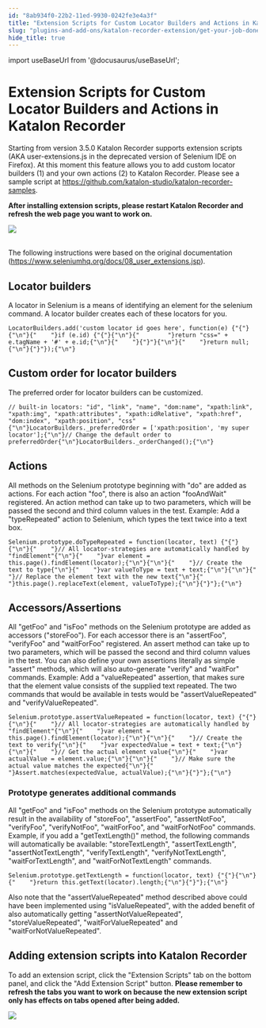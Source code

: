 ```yaml
---
id: "8ab934f0-22b2-11ed-9930-0242fe3e4a3f"
title: "Extension Scripts for Custom Locator Builders and Actions in Katalon Recorder"
slug: "plugins-and-add-ons/katalon-recorder-extension/get-your-job-done/extend-katalon-recorder/extension-scripts-for-custom-locator-builders-and-actions-in-katalon-recorder"
hide_title: true
---
```

import useBaseUrl from '@docusaurus/useBaseUrl';


# <a id="id" class="anchor_top_offset"/><a id="ariaid-title1" class="anchor_top_offset"/>Extension Scripts for Custom Locator Builders and Actions in <span xmlns="http://www.w3.org/1999/xhtml" className="ph">Katalon Recorder</span> 

<p xmlns="http://www.w3.org/1999/xhtml" className="p">Starting from version 3.5.0 Katalon Recorder supports extension scripts (AKA user-extensions.js in the deprecated version of Selenium IDE on Firefox). At this moment this feature allows you to add custom locator builders (1) and your own actions (2) to Katalon Recorder. Please see a sample script at <a className="xref j-external-link" href="https://github.com/katalon-studio/katalon-recorder-samples" target="_blank">https://github.com/katalon-studio/katalon-recorder-samples</a>.</p> 
<p xmlns="http://www.w3.org/1999/xhtml" className="p"><strong className="ph b">After installing extension scripts, please restart Katalon Recorder and refresh the web page you want to work on.</strong></p> 
<p xmlns="http://www.w3.org/1999/xhtml" className="p"><img className="image" src={useBaseUrl("https://github.com/katalon-studio/docs-images/raw/master/katalon-recorder/docs/extension-scripts-aka-user-extensionsjs-for-custom-locator-builders-and-actions/Screenshot-from-2018-04-23-11-21-42.png")} /><br /><br /></p> 
<p xmlns="http://www.w3.org/1999/xhtml" className="p">The following instructions were based on the original documentation (<a className="xref j-external-link" href="https://www.seleniumhq.org/docs/08_user_extensions.jsp" target="_blank">https://www.seleniumhq.org/docs/08_user_extensions.jsp</a>).</p> 
    

## <a id="id_1" class="anchor_top_offset"/>Locator builders

    
      
<p xmlns="http://www.w3.org/1999/xhtml" className="p">A locator in Selenium is a means of identifying an element for   the selenium command. A locator builder creates each of these   locators for you.</p> 
              
<pre xmlns="http://www.w3.org/1999/xhtml" className="pre codeblock"><code>LocatorBuilders.add('custom locator id goes here', function(e) {"{"}{"\n"}{"    "}if (e.id) {"{"}{"\n"}{"        "}return "css=" + e.tagName + '#' + e.id;{"\n"}{"    "}{"}"}{"\n"}{"    "}return null;{"\n"}{"}"});{"\n"}</code></pre> 
          
  
    

## <a id="id_2" class="anchor_top_offset"/>Custom order for locator builders

    
      
<p xmlns="http://www.w3.org/1999/xhtml" className="p">The preferred order for locator builders can be customized.</p> 
              
<pre xmlns="http://www.w3.org/1999/xhtml" className="pre codeblock"><code>// built-in locators: "id", "link", "name", "dom:name", "xpath:link", "xpath:img", "xpath:attributes", "xpath:idRelative", "xpath:href", "dom:index", "xpath:position", "css"{"\n"}LocatorBuilders._preferredOrder = ['xpath:position', 'my super locator'];{"\n"}// Change the default order to preferredOrder{"\n"}LocatorBuilders._orderChanged();{"\n"}</code></pre> 
          
  
    

## <a id="id_3" class="anchor_top_offset"/>Actions

    
      
<p xmlns="http://www.w3.org/1999/xhtml" className="p">All methods on the Selenium prototype beginning with "do" are   added as actions. For each action "foo", there is also an action   "fooAndWait" registered. An action method can take up to two   parameters, which will be passed the second and third column values   in the test. Example: Add a "typeRepeated" action to Selenium,   which types the text twice into a text box.</p> 
              
<pre xmlns="http://www.w3.org/1999/xhtml" className="pre codeblock"><code>Selenium.prototype.doTypeRepeated = function(locator, text) {"{"}{"\n"}{"    "}// All locator-strategies are automatically handled by "findElement"{"\n"}{"    "}var element = this.page().findElement(locator);{"\n"}{"\n"}{"    "}// Create the text to type{"\n"}{"    "}var valueToType = text + text;{"\n"}{"\n"}{"    "}// Replace the element text with the new text{"\n"}{"    "}this.page().replaceText(element, valueToType);{"\n"}{"}"};{"\n"}</code></pre> 
          
  
    

## <a id="id_4" class="anchor_top_offset"/>Accessors/Assertions

    
      
<p xmlns="http://www.w3.org/1999/xhtml" className="p">All "getFoo" and "isFoo" methods on the Selenium prototype are   added as accessors ("storeFoo"). For each accessor there is an   "assertFoo", "verifyFoo" and "waitForFoo" registered. An assert   method can take up to two parameters, which will be passed the   second and third column values in the test. You can also define   your own assertions literally as simple "assert" methods, which   will also auto-generate "verify" and "waitFor" commands. Example:   Add a "valueRepeated" assertion, that makes sure that the element   value consists of the supplied text repeated. The two commands that   would be available in tests would be "assertValueRepeated" and   "verifyValueRepeated".</p> 
              
<pre xmlns="http://www.w3.org/1999/xhtml" className="pre codeblock"><code>Selenium.prototype.assertValueRepeated = function(locator, text) {"{"}{"\n"}{"    "}// All locator-strategies are automatically handled by "findElement"{"\n"}{"    "}var element = this.page().findElement(locator);{"\n"}{"\n"}{"    "}// Create the text to verify{"\n"}{"    "}var expectedValue = text + text;{"\n"}{"\n"}{"    "}// Get the actual element value{"\n"}{"    "}var actualValue = element.value;{"\n"}{"\n"}{"    "}// Make sure the actual value matches the expected{"\n"}{"    "}Assert.matches(expectedValue, actualValue);{"\n"}{"}"};{"\n"}</code></pre> 
          
      
      

### <a id="id_5" class="anchor_top_offset"/>Prototype generates additional commands

      
        
<p xmlns="http://www.w3.org/1999/xhtml" className="p">All "getFoo" and "isFoo" methods on the Selenium prototype   automatically result in the availability of "storeFoo",   "assertFoo", "assertNotFoo", "verifyFoo", "verifyNotFoo",   "waitForFoo", and "waitForNotFoo" commands. Example, if you add a   "getTextLength()" method, the following commands will automatically   be available: "storeTextLength", "assertTextLength",   "assertNotTextLength", "verifyTextLength", "verifyNotTextLength",   "waitForTextLength", and "waitForNotTextLength" commands.</p> 
                  
<pre xmlns="http://www.w3.org/1999/xhtml" className="pre codeblock"><code>Selenium.prototype.getTextLength = function(locator, text) {"{"}{"\n"}{"    "}return this.getText(locator).length;{"\n"}{"}"};{"\n"}</code></pre> 
                
<p xmlns="http://www.w3.org/1999/xhtml" className="p">Also note that the "assertValueRepeated" method described above   could have been implemented using "isValueRepeated", with the added   benefit of also automatically getting "assertNotValueRepeated",   "storeValueRepeated", "waitForValueRepeated" and   "waitForNotValueRepeated".</p> 
      
    
    

## <a id="id_6" class="anchor_top_offset"/>Adding extension scripts into Katalon Recorder

    
      
<p xmlns="http://www.w3.org/1999/xhtml" className="p">To add an extension script, click the "Extension Scripts" tab on   the bottom panel, and click the "Add Extension Script" button.   <strong className="ph b">Please remember to refresh the tabs you want to work on     because the new extension script only has effects on tabs     opened after being added.</strong> </p> 
      
<p xmlns="http://www.w3.org/1999/xhtml" className="p">   <img className="image" src={useBaseUrl("https://github.com/katalon-studio/docs-images/raw/master/katalon-recorder/docs/extension-scripts-aka-user-extensionsjs-for-custom-locator-builders-and-actions/Screenshot-from-2018-04-23-11-45-06.png")} /><br /><br /> </p> 
    
  

